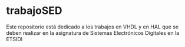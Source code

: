 # trabajoSED
Este repositorio está dedicado a los trabajos en VHDL y en HAL que se deben realizar en la asignatura de Sistemas Electrónicos Digitales en la ETSIDI
